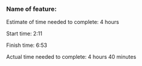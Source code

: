 ### Name of feature:

Estimate of time needed to complete: 4 hours

Start time: 2:11

Finish time: 6:53

Actual time needed to complete: 4 hours 40 minutes
